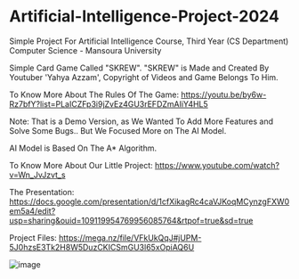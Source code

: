 # Artificial-Intelligence-Project-2024
Simple Project For Artificial Intelligence Course, Third Year (CS Department) Computer Science - Mansoura University


Simple Card Game Called "SKREW".
"SKREW" is Made and Created By Youtuber 'Yahya Azzam', Copyright of Videos and Game Belongs To Him.

To Know More About The Rules Of The Game: https://youtu.be/by6w-Rz7bfY?list=PLaICZFp3i9jZvEz4GU3rEFDZmAIiY4HL5

Note: That is a Demo Version, as We Wanted To Add More Features and Solve Some Bugs.. But We Focused More on The AI Model.

AI Model is Based On The A* Algorithm.

To Know More About Our Little Project: https://www.youtube.com/watch?v=Wn_JvJzvt_s

The Presentation: https://docs.google.com/presentation/d/1cfXikagRc4caVJKoqMCynzgFXW0em5a4/edit?usp=sharing&ouid=109119954769956085764&rtpof=true&sd=true

Project Files: https://mega.nz/file/VFkUkQqJ#jUPM-5J0hzsE3Tk2H8W5DuzCKICSmGU3l65xOpiAQ6U

![image](https://github.com/Ammar-Barakat/Artificial-Intelligence-Project-2024/assets/113832578/66864c39-2015-42e3-bbee-45f3ed2a3073)
